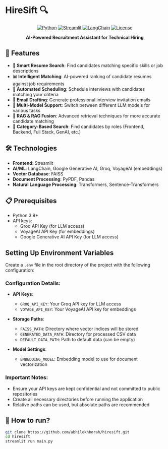 # HireSift 🔍 

<div align="center">


[![Python](https://img.shields.io/badge/Python-3.9%2B-blue)](https://www.python.org/)
[![Streamlit](https://img.shields.io/badge/Streamlit-1.34.0-FF4B4B)](https://streamlit.io/)
[![LangChain](https://img.shields.io/badge/LangChain-0.3.19-00873E)](https://www.langchain.com/)
[![License](https://img.shields.io/badge/License-MIT-yellow.svg)](https://opensource.org/licenses/MIT)

**AI-Powered Recruitment Assistant for Technical Hiring**

</div>

## 🌟 Features

- **🔎 Smart Resume Search**: Find candidates matching specific skills or job descriptions
- **📊 Intelligent Matching**: AI-powered ranking of candidate resumes against job requirements
- **📅 Automated Scheduling**: Schedule interviews with candidates matching your criteria
- **📧 Email Drafting**: Generate professional interview invitation emails
- **🧠 Multi-Model Support**: Switch between different LLM models for various tasks
- **🔄 RAG & RAG Fusion**: Advanced retrieval techniques for more accurate candidate matching
- **🧩 Category-Based Search**: Find candidates by roles (Frontend, Backend, Full Stack, GenAI, etc.)

## 🛠️ Technologies

- **Frontend**: Streamlit
- **AI/ML**: LangChain, Google Generative AI, Groq, VoyageAI (embeddings)
- **Vector Database**: FAISS
- **Document Processing**: PyPDF, Pandas
- **Natural Language Processing**: Transformers, Sentence-Transformers

## 📋 Prerequisites

- Python 3.9+
- API keys:
  - Groq API Key (for LLM access)
  - VoyageAI API Key (for embeddings)
  - Google Generative AI API Key (for LLM access)
 
## Setting Up Environment Variables

Create a `.env` file in the root directory of the project with the following configuration:

### Configuration Details:

- **API Keys**:
  - `GROQ_API_KEY`: Your Groq API key for LLM access
  - `VOYAGE_API_KEY`: Your VoyageAI API key for embeddings

- **Storage Paths**:
  - `FAISS_PATH`: Directory where vector indices will be stored
  - `GENERATED_DATA_PATH`: Directory for processed CSV data
  - `DEFAULT_DATA_PATH`: Path to default data (can be empty)

- **Model Settings**:
  - `EMBEDDING_MODEL`: Embedding model to use for document vectorization

### Important Notes:

- Ensure your API keys are kept confidential and not committed to public repositories
- Create all necessary directories before running the application
- Relative paths can be used, but absolute paths are recommended

## 🚀 How to run?

```bash
git clone https://github.com/abhilekhborah/hiresift.git
cd hiresift
streamlit run main.py
